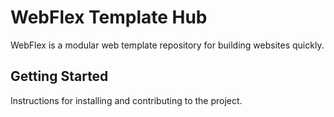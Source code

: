 # WebFlex Template Hub

WebFlex is a modular web template repository for building websites quickly. 

## Getting Started

Instructions for installing and contributing to the project.